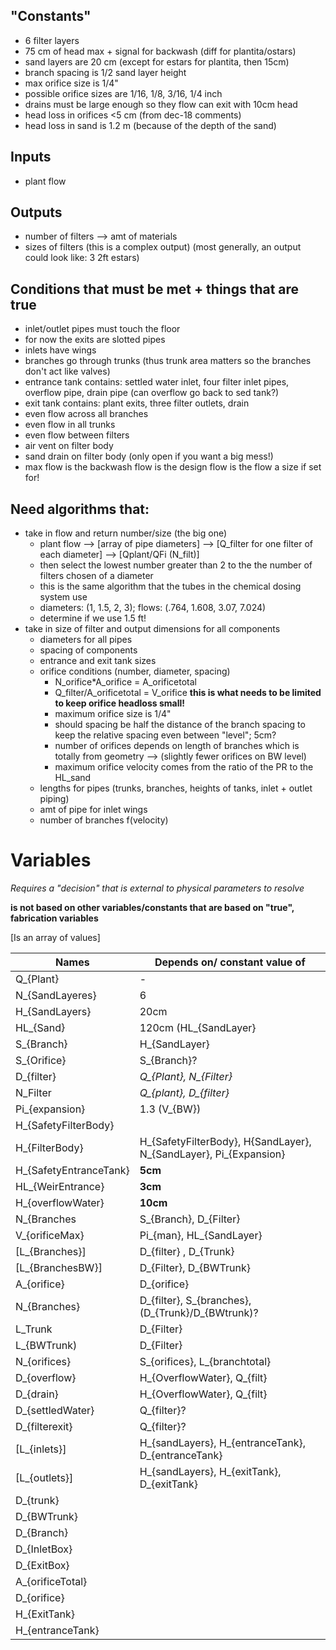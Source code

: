 ## "Constants"
- 6 filter layers
- 75 cm of head max + signal for backwash (diff for plantita/ostars)
- sand layers are 20 cm (except for estars for plantita, then 15cm)
- branch spacing is 1/2 sand layer height
- max orifice size is 1/4"
- possible orifice sizes are 1/16, 1/8, 3/16, 1/4 inch
- drains must be large enough so they flow can exit with 10cm head
- head loss in orifices <5 cm (from dec-18 comments)
- head loss in sand is 1.2 m (because of the depth of the sand)

## Inputs
- plant flow

## Outputs
- number of filters --> amt of materials
- sizes of filters (this is a complex output) (most generally, an output could look like: 3 2ft estars)

## Conditions that must be met + things that are true
- inlet/outlet pipes must touch the floor
- for now the exits are slotted pipes
- inlets have wings
- branches go through trunks (thus trunk area matters so the branches don't act like valves)
- entrance tank contains: settled water inlet, four filter inlet pipes, overflow pipe, drain pipe (can overflow go back to sed tank?)
- exit tank contains: plant exits, three filter outlets, drain
- even flow across all branches
- even flow in all trunks
- even flow between filters
- air vent on filter body
- sand drain on filter body (only open if you want a big mess!)
- max flow is the backwash flow is the design flow is the flow a size if set for! 

## Need algorithms that:
- take in flow and return number/size (the big one)
    - plant flow --> \[array of pipe diameters] --> \[Q_filter for one filter of each diameter] --> \[Qplant/QFi (N_filt)]
    - then select the lowest number greater than 2 to the the number of filters chosen of a diameter 
    - this is the same algorithm that the tubes in the chemical dosing system use
    - diameters: (1, 1.5, 2, 3); flows: (.764, 1.608, 3.07, 7.024)
    - determine if we use 1.5 ft!
- take in size of filter and output dimensions for all components
  - diameters for all pipes
  - spacing of components
  - entrance and exit tank sizes
  - orifice conditions (number, diameter, spacing)
    - N_orifice*A_orifice = A_orificetotal
    - Q_filter/A_orificetotal = V_orifice **this is what needs to be limited to keep orifice headloss small!**
    - maximum orifice size is 1/4" 
    - should spacing be half the distance of the branch spacing to keep the relative spacing even between "level"; 5cm?
    - number of orifices depends on length of branches which is totally from geometry --> (slightly fewer orifices on BW level)
    - maximum orifice velocity comes from the ratio of the PR to the HL_sand
  - lengths for pipes (trunks, branches, heights of tanks, inlet + outlet piping)
  - amt of pipe for inlet wings
  - number of branches f(velocity) 


# Variables

*Requires a "decision" that is external to physical parameters to resolve*

**is not based on other variables/constants that are based on "true", fabrication variables**

\[Is an array of values]
 
|Names| Depends on/ constant value of|
|-----|-----------|
|Q_{Plant}| - |
|N_{SandLayeres}|6|
|H_{SandLayers}| 20cm|
|HL_{Sand}|120cm (HL_{SandLayer}|
|S_{Branch}|H_{SandLayer}|
|S_{Orifice}|S_{Branch}?|
|D_{filter}| *Q_{Plant}, N_{Filter}*|
|N_Filter| *Q_{plant}, D_{filter}*|
|Pi_{expansion}|1.3 (V_{BW})|
|H_{SafetyFilterBody}| |
|H_{FilterBody}|H_{SafetyFilterBody}, H{SandLayer}, N_{SandLayer}, Pi_{Expansion}|
|H_{SafetyEntranceTank}| **5cm**|
|HL_{WeirEntrance}| **3cm**|
|H_{overflowWater}| **10cm**|
|N_{Branches| S_{Branch}, D_{Filter}|
|V_{orificeMax}|   Pi_{man}, HL_{SandLayer}   |
| \[L_{Branches}] |   D_{filter} , D_{Trunk}   |
| \[L_{BranchesBW}] |   D_{Filter}, D_{BWTrunk}   |
|A_{orifice}  | D_{orifice}     |
|N_{Branches}  |  D_{filter}, S_{branches}, (D_{Trunk}/D_{BWtrunk)?    |
|L_Trunk  |  D_{Filter}    |
|L_{BWTrunk)   |  D_{Filter}    |
|N_{orifices}  | S_{orifices}, L_{branchtotal}     |
|  D_{overflow}   |   H_{OverflowWater}, Q_{filt} |
|  D_{drain}   |   H_{OverflowWater}, Q_{filt} |
|   D_{settledWater}  | Q_{filter}?     |
|  D_{filterexit}   |  Q_{filter}?    |
|  \[L_{inlets}] |    H_{sandLayers}, H_{entranceTank}, D_{entranceTank}  |
|  \[L_{outlets}] |     H_{sandLayers}, H_{exitTank}, D_{exitTank}   |
|   D_{trunk} |      |
|   D_{BWTrunk}  |      |
|    D_{Branch} |      |
|   D_{InletBox}  |      |
|   D_{ExitBox}  |      |
|   A_{orificeTotal}  |      |
| D_{orifice}| |
| H_{ExitTank} | |
| H_{entranceTank} | |

